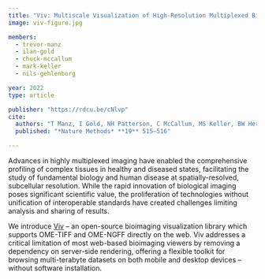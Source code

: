 ```yaml
---
title: "Viv: Multiscale Visualization of High-Resolution Multiplexed Bioimaging Data on the Web"
image: viv-figure.jpg

members:
  - trevor-manz
  - ilan-gold
  - chuck-mccallum
  - mark-keller
  - nils-gehlenborg

year: 2022
type: article

publisher: "https://rdcu.be/cNlvp"
cite:
  authors: "T Manz, I Gold, NH Patterson, C McCallum, MS Keller, BW Herr II, K Börner, J Spraggins, N Gehlenborg"
  published: "*Nature Methods* **19** 515–516"

---
```

Advances in highly multiplexed imaging have enabled the comprehensive profiling
of complex tissues in healthy and diseased states, facilitating the study of
fundamental biology and human disease at spatially-resolved, subcellular resolution.
While the rapid innovation of biological imaging poses significant scientific value,
the proliferation of technologies without unification of interoperable standards have created 
challenges limiting analysis and sharing of results.

We introduce [Viv](https://github.com/hms-dbmi/viv) – an open-source bioimaging
visualization library which supports OME-TIFF and OME-NGFF directly on the web.
Viv addresses a critical limitation of most web-based bioimaging viewers by
removing a dependency on server-side rendering, offering a flexible toolkit
for browsing multi-terabyte datasets on both mobile and desktop devices
– without software installation.
